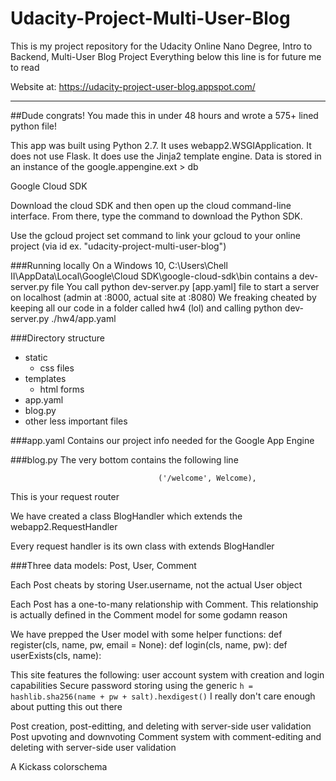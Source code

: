 # Udacity-Project-Multi-User-Blog
  
  This is my project repository for the Udacity Online Nano Degree, Intro to Backend, Multi-User Blog Project
Everything below this line is for future me to read


Website at: https://udacity-project-user-blog.appspot.com/
_________________________________________________

##Dude congrats! You made this in under 48 hours and wrote a 575+ lined python file!

This app was built using Python 2.7. It uses webapp2.WSGIApplication.
It does not use Flask. It does use the Jinja2 template engine.
Data is stored in an instance of the google.appengine.ext > db

Google Cloud SDK

Download the cloud SDK and then open up the cloud command-line interface.
From there, type the command to download the Python SDK.

Use the gcloud project set command to link your gcloud to your online project (via id ex. "udacity-project-multi-user-blog")


###Running locally
On a Windows 10,
C:\Users\Chell II\AppData\Local\Google\Cloud SDK\google-cloud-sdk\bin
contains a dev-server.py file
You call python dev-server.py [app.yaml] file to start a server on localhost (admin at :8000, actual site at :8080)
We freaking cheated by keeping all our code in a folder called hw4 (lol) and calling python dev-server.py ./hw4/app.yaml



###Directory structure
* static
  * css files
* templates
  * html forms
* app.yaml
* blog.py
* other less important files

  
###app.yaml
Contains our project info needed for the Google App Engine


###blog.py
The very bottom contains the following line

```app = webapp2.WSGIApplication([('/', BlogFront),
                                 ('/welcome', Welcome),
```
                               
This is your request router

We have created a class BlogHandler which extends the webapp2.RequestHandler

Every request handler is its own class with extends BlogHandler


###Three data models: Post, User, Comment

Each Post cheats by storing User.username, not the actual User object

Each Post has a one-to-many relationship with Comment. This relationship is actually defined in the Comment model for some godamn reason


We have prepped the User model with some helper functions:
    def register(cls, name, pw, email = None):
    def login(cls, name, pw):
    def userExists(cls, name):
    


This site features the following:
  user account system with creation and login capabilities
  Secure password storing using the generic
  ```h = hashlib.sha256(name + pw + salt).hexdigest()```
  I really don't care enough about putting this out there
  
Post creation, post-editting, and deleting with server-side user validation
Post upvoting and downvoting
Comment system with comment-editing and deleting with server-side user validation


A Kickass colorschema
